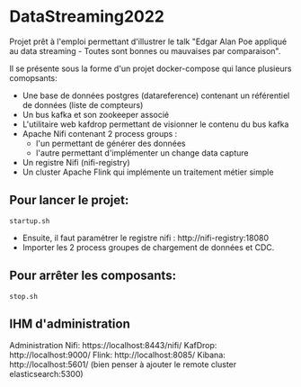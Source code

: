 # DataStreaming2022

Projet prêt à l'emploi permettant d'illustrer le talk "Edgar Alan Poe appliqué au data streaming - Toutes sont bonnes ou mauvaises par comparaison".

Il se présente sous la forme d'un projet docker-compose qui lance plusieurs comopsants:
- Une base de données postgres (datareference) contenant un référentiel de données (liste de compteurs)
- Un bus kafka et son zookeeper associé
- L'utilitaire web kafdrop permettant de visionner le contenu du bus kafka
- Apache Nifi contenant 2 process groups :
  - l'un permettant de générer des données
  - l'autre permettant d'implémenter un change data capture
- Un registre Nifi (nifi-registry)
- Un cluster Apache Flink qui implémente un traitement métier simple


Pour lancer le projet:
----

```
startup.sh
```

- Ensuite, il faut paramétrer le registre nifi : http://nifi-registry:18080 
- Importer les 2 process groupes de chargement de données et CDC.

Pour arrêter les composants:
----
```
stop.sh
```

IHM d'administration
----
Administration Nifi: https://localhost:8443/nifi/
KafDrop: http://localhost:9000/
Flink: http://localhost:8085/
Kibana: http://localhost:5601/ (bien penser à ajouter le remote cluster elasticsearch:5300)
